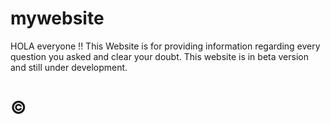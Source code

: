# mywebsite
HOLA everyone !!
This Website is for providing information regarding every question you asked and clear your doubt.
This website is in beta version and still under development.

# © 
